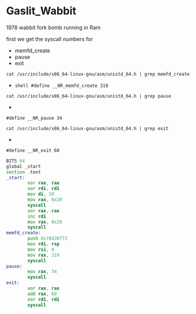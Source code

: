 # Gaslit_Wabbit
1978 wabbit fork bomb running in Ram

first we get the syscall numbers for
- memfd_create
- pause
- exit

```shell
cat /usr/include/x86_64-linux-gnu/asm/unistd_64.h | grep memfd_create
```
- ```shell #define __NR_memfd_create 319```

```shell
cat /usr/include/x86_64-linux-gnu/asm/unistd_64.h | grep pause
```
-
```shell
#define __NR_pause 34
```

```shell
cat /usr/include/x86_64-linux-gnu/asm/unistd_64.h | grep exit
```
-
```shell
#define __NR_exit 60
```


```asm
BITS 64
global _start
section .text
_start:
        xor rax, rax
        xor rdi, rdi
        mov di, 10
        mov rax, 0x20
        syscall
        xor rax, rax
        inc rdi
        mov rax, 0x20
        syscall
memfd_create:
        push 0x78436f73
        mov rdi, rsp
        mov rsi, 0
        mov rax, 319
        syscall
pause:
        mov rax, 34
        syscall
exit:
        xor rax, rax
        add rax, 60
        xor rdi, rdi
        syscall
```